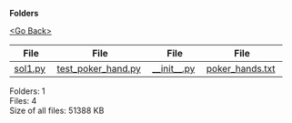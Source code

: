 **Folders**

[&lt;Go Back&gt;](../right.html)

  

<table><thead><tr class="header"><th><strong>File</strong></th><th><strong>File</strong></th><th><strong>File</strong></th><th><strong>File</strong></th></tr></thead><tbody><tr class="odd"><td><a href="sol1.py">sol1.py</a> </td><td><a href="test_poker_hand.py">test_poker_hand.py</a> </td><td><a href="__init__.py">__init__.py</a> </td><td><a href="poker_hands.txt">poker_hands.txt</a> </td></tr></tbody></table>

Folders: 1  
Files: 4  
Size of all files: 51388 KB
